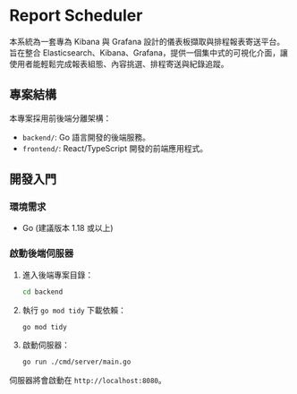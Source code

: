 # Report Scheduler

本系統為一套專為 Kibana 與 Grafana 設計的儀表板擷取與排程報表寄送平台。旨在整合 Elasticsearch、Kibana、Grafana，提供一個集中式的可視化介面，讓使用者能輕鬆完成報表組態、內容挑選、排程寄送與紀錄追蹤。

## 專案結構

本專案採用前後端分離架構：

-   `backend/`: Go 語言開發的後端服務。
-   `frontend/`: React/TypeScript 開發的前端應用程式。

## 開發入門

### 環境需求

-   Go (建議版本 1.18 或以上)

### 啟動後端伺服器

1.  進入後端專案目錄：
    ```bash
    cd backend
    ```

2.  執行 `go mod tidy` 下載依賴：
    ```bash
    go mod tidy
    ```

3.  啟動伺服器：
    ```bash
    go run ./cmd/server/main.go
    ```

伺服器將會啟動在 `http://localhost:8080`。
